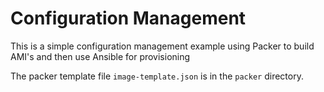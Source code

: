 # Configuration Management

This is a simple configuration management example using Packer to build AMI's and then use Ansible for provisioning

The packer template file `image-template.json` is in the `packer` directory.